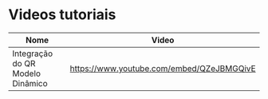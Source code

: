 # Videos tutoriais

|Nome|Video| 
|---|---|
|Integração do QR Modelo Dinâmico| https://www.youtube.com/embed/QZeJBMGQivE|
